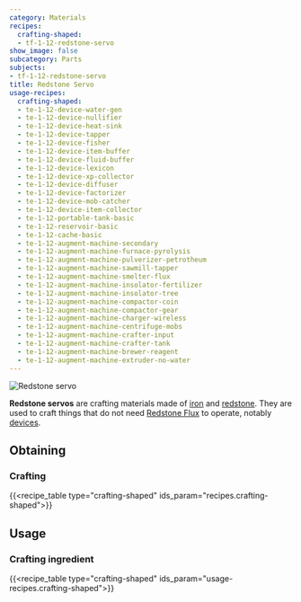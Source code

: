 ```yaml
---
category: Materials
recipes:
  crafting-shaped:
  - tf-1-12-redstone-servo
show_image: false
subcategory: Parts
subjects:
- tf-1-12-redstone-servo
title: Redstone Servo
usage-recipes:
  crafting-shaped:
  - te-1-12-device-water-gen
  - te-1-12-device-nullifier
  - te-1-12-device-heat-sink
  - te-1-12-device-tapper
  - te-1-12-device-fisher
  - te-1-12-device-item-buffer
  - te-1-12-device-fluid-buffer
  - te-1-12-device-lexicon
  - te-1-12-device-xp-collector
  - te-1-12-device-diffuser
  - te-1-12-device-factorizer
  - te-1-12-device-mob-catcher
  - te-1-12-device-item-collector
  - te-1-12-portable-tank-basic
  - te-1-12-reservoir-basic
  - te-1-12-cache-basic
  - te-1-12-augment-machine-secondary
  - te-1-12-augment-machine-furnace-pyrolysis
  - te-1-12-augment-machine-pulverizer-petrotheum
  - te-1-12-augment-machine-sawmill-tapper
  - te-1-12-augment-machine-smelter-flux
  - te-1-12-augment-machine-insolator-fertilizer
  - te-1-12-augment-machine-insolator-tree
  - te-1-12-augment-machine-compactor-coin
  - te-1-12-augment-machine-compactor-gear
  - te-1-12-augment-machine-charger-wireless
  - te-1-12-augment-machine-centrifuge-mobs
  - te-1-12-augment-machine-crafter-input
  - te-1-12-augment-machine-crafter-tank
  - te-1-12-augment-machine-brewer-reagent
  - te-1-12-augment-machine-extruder-no-water
---
```


![Redstone servo](/images/docs/1.12/thermal-foundation/redstone-servo.png)


**Redstone servos** are crafting materials made of
[iron](https://minecraft.gamepedia.com/Iron_Ingot) and
[redstone](https://minecraft.gamepedia.com/Redstone). They are used to craft
things that do not need [Redstone Flux](/docs/redstone-flux/) to operate,
notably [devices](../../thermal-expansion/devices/).


Obtaining
---------

### Crafting
{{<recipe_table type="crafting-shaped" ids_param="recipes.crafting-shaped">}}


Usage
-----

### Crafting ingredient
{{<recipe_table type="crafting-shaped" ids_param="usage-recipes.crafting-shaped">}}
